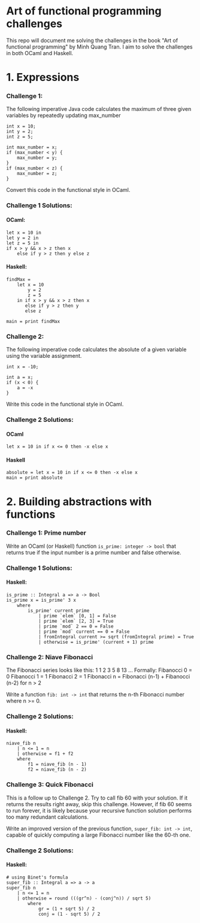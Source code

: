 # Art of functional programming challenges

This repo will document me solving the challenges in the book "Art of functional programming" by Minh Quang Tran. I aim to solve the challenges in both OCaml and Haskell.

# 1. Expressions

### Challenge 1: 
The following imperative Java code calculates the maximum of three given variables by repeatedly updating max_number 

    int x = 10;
    int y = 2;
    int z = 5;

    int max_number = x;
    if (max_number < y) {
        max_number = y;
    }
    if (max_number < z) {
        max_number = z;
    }

Convert this code in the functional style in OCaml.

### Challenge 1 Solutions:
#### OCaml: 

    let x = 10 in 
    let y = 2 in 
    let z = 5 in
    if x > y && x > z then x 
        else if y > z then y else z

#### Haskell:
    findMax = 
        let x = 10
            y = 2
            z = 5
        in if x > y && x > z then x
           else if y > z then y
           else z

    main = print findMax 

### Challenge 2:
The following imperative code calculates the absolute of a given variable using the variable assignment.

    int x = -10;

    int a = x;
    if (x < 0) {
        a = -x 
    }

Write this code in the functional style in OCaml.

### Challenge 2 Solutions:

#### OCaml

    let x = 10 in if x <= 0 then -x else x

#### Haskell

    absolute = let x = 10 in if x <= 0 then -x else x
    main = print absolute

# 2. Building abstractions with functions 

### Challenge 1: Prime number

Write an OCaml (or Haskell) function `is_prime: integer -> bool` that returns 
true if the input number is a prime number and false otherwise.

### Challenge 1 Solutions:
#### Haskell:
    
    is_prime :: Integral a => a -> Bool
    is_prime x = is_prime' 3 x
        where 
            is_prime' current prime
                | prime `elem` [0, 1] = False
                | prime `elem` [2, 3] = True
                | prime `mod` 2 == 0 = False
                | prime `mod` current == 0 = False
                | fromIntegral current >= sqrt (fromIntegral prime) = True
                | otherwise = is_prime' (current + 1) prime

### Challenge 2: Niave Fibonacci
The Fibonacci series looks like this: 1 1 2 3 5 8 13 ... Formally:
    Fibanocci 0 = 0
    Fibanocci 1 = 1
    Fibonacci 2 = 1
    Fibonacci n = Fibonacci (n-1) + Fibanocci (n-2) for n > 2

Write a function `fib: int -> int` that returns the n-th Fibonacci number where 
n >= 0.

### Challenge 2 Solutions:
#### Haskell:

    niave_fib n 
        | n <= 1 = n
        | otherwise = f1 + f2
        where
            f1 = niave_fib (n - 1)
            f2 = niave_fib (n - 2)

### Challenge 3: Quick Fibonacci
This is a follow up to Challenge 2. Try to call fib 60 with your solution.
If it returns the results right away, skip this challenge. However, if fib 60 
seems to run forever, it is likely because your recursive function solution performs
too many redundant calculations.

Write an improved version of the previous function, `super_fib: int -> int`, 
capable of quickly computing a large Fibonacci number like the 60-th one. 

### Challenge 2 Solutions:
#### Haskell:

    # using Binet's formula
    super_fib :: Integral a => a -> a
    super_fib n
        | n <= 1 = n
        | otherwise = round (((gr^n) - (conj^n)) / sqrt 5)
            where 
                gr = (1 + sqrt 5) / 2
                conj = (1 - sqrt 5) / 2